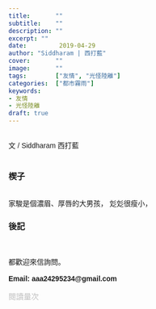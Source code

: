 ```yaml
---
title:       ""
subtitle:    ""
description: ""
excerpt: ""
date:         2019-04-29
author: "Siddharam | 西打藍"
cover:       ""
image:       ""
tags:        ["友情", "光怪陸離"]
categories:  ["都市霧雨"]
keywords:
- 友情
- 光怪陸離
draft: true
---
```



<article style="font-family: 'Noto Sans TC', '微軟正黑體', sans-serif; font-weight: 300;">

<br>文 / Siddharam 西打藍<br><br>

<h3 class="article-h1-color">楔子</h3><br>
家駿是個濃眉、厚唇的大男孩，
彣彣很瘦小，


<h3 class="article-h1-color">後記</h3>
<br><br>
都歡迎來信詢問。<br><br>
<b>Email: aaa24295234@gmail.com</b><br><br>


</article>

<div style="color: #bfbfbf; font-size: 15px;" id="busuanzi_container_page_pv">
  閱讀量<span id="busuanzi_value_page_pv"></span>次
</div>


<script src="../../js/post.js"></script>